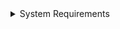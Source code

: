 <details>
  <summary>System Requirements</summary>
  <p>
    Requires a computer running an operating system.
  </p>
</details>
